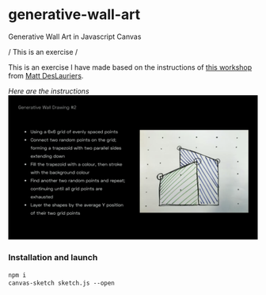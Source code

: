 # generative-wall-art
Generative Wall Art in Javascript Canvas

/ This is an exercise /

This is an exercise I have made based on the instructions of [this workshop](https://github.com/mattdesl/workshop-generative-art) from [Matt DesLauriers](https://github.com/mattdesl).

*Here are the instructions*
![Instructions](src/exo-canvas.png)

### Installation and launch

```
npm i
canvas-sketch sketch.js --open
```

